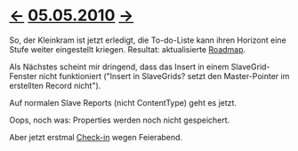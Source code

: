 # [←](20100504.md) [05.05.2010](20100505.md) [→](20100506.md) #

So, der Kleinkram ist jetzt erledigt, die To-do-Liste kann ihren Horizont eine Stufe weiter eingestellt kriegen. Resultat: aktualisierte [Roadmap](Roadmap.md).

Als Nächstes scheint mir dringend, dass das Insert in einem SlaveGrid-Fenster nicht funktioniert ("Insert in SlaveGrids? setzt den Master-Pointer im erstellten Record nicht").

Auf normalen Slave Reports (nicht ContentType) geht es jetzt.

Oops, noch was: Properties werden noch nicht gespeichert.

Aber jetzt erstmal [Check-in](http://code.google.com/p/lino/source/detail?r=1c7b21ee22e470cfa95035f748ddc228c4d2c25f) wegen Feierabend.